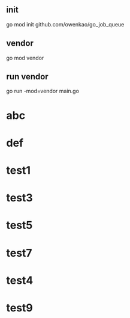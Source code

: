 ## init
go mod init github.com/owenkao/go_job_queue
## vendor
go mod vendor
## run vendor
go run -mod=vendor main.go
# abc
# def


# test1
# test3
# test5
# test7
# test4

# test9